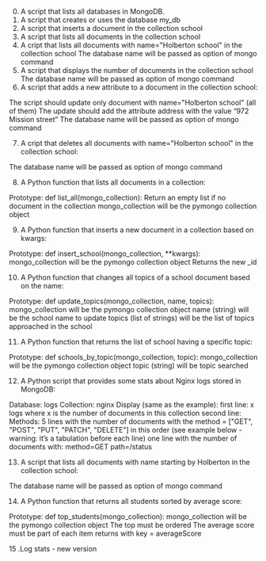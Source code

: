 0. A script that lists all databases in MongoDB.
1. A script that creates or uses the database my_db
2. A script that inserts a document in the collection school
3. A script that lists all documents in the collection school
4. A cript that lists all documents with name="Holberton school" in the collection school
	The database name will be passed as option of mongo command
5. A script that displays the number of documents in the collection school
	The database name will be passed as option of mongo command
6. A script that adds a new attribute to a document in the collection school:

The script should update only document with name="Holberton school" (all of them)
The update should add the attribute address with the value “972 Mission street”
The database name will be passed as option of mongo command

7. A cript that deletes all documents with name="Holberton school" in the collection school:

The database name will be passed as option of mongo command

8. A Python function that lists all documents in a collection:

Prototype: def list_all(mongo_collection):
Return an empty list if no document in the collection
mongo_collection will be the pymongo collection object

9. A Python function that inserts a new document in a collection based on kwargs:

Prototype: def insert_school(mongo_collection, **kwargs):
mongo_collection will be the pymongo collection object
Returns the new _id

10. A Python function that changes all topics of a school document based on the name:

Prototype: def update_topics(mongo_collection, name, topics):
mongo_collection will be the pymongo collection object
name (string) will be the school name to update
topics (list of strings) will be the list of topics approached in the school

11. A Python function that returns the list of school having a specific topic:

Prototype: def schools_by_topic(mongo_collection, topic):
mongo_collection will be the pymongo collection object
topic (string) will be topic searched

12. A Python script that provides some stats about Nginx logs stored in MongoDB:

Database: logs
Collection: nginx
Display (same as the example):
first line: x logs where x is the number of documents in this collection
second line: Methods:
5 lines with the number of documents with the method = ["GET", "POST", "PUT", "PATCH", "DELETE"] in this order (see example below - warning: it’s a tabulation before each line)
one line with the number of documents with:
method=GET
path=/status

13. A script that lists all documents with name starting by Holberton in the collection school:

The database name will be passed as option of mongo command

14. A Python function that returns all students sorted by average score:

Prototype: def top_students(mongo_collection):
mongo_collection will be the pymongo collection object
The top must be ordered
The average score must be part of each item returns with key = averageScore

15 .Log stats - new version
